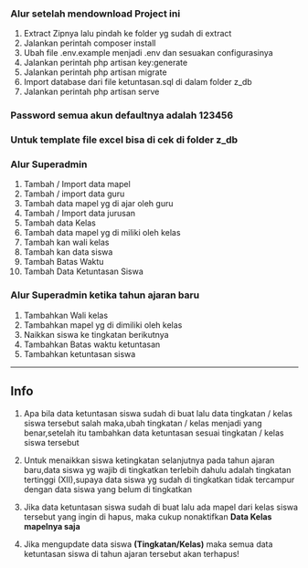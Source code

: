 ### Alur setelah mendownload Project ini
1. Extract Zipnya lalu pindah ke folder yg sudah di extract
2. Jalankan perintah composer install
3. Ubah file .env.example menjadi .env dan sesuakan configurasinya
4. Jalankan perintah php artisan key:generate
5. Jalankan perintah php artisan migrate
6. Import database dari file ketuntasan.sql di dalam folder z_db
7. Jalankan perintah php artisan serve

### Password semua akun defaultnya adalah 123456

### Untuk template file excel bisa di cek di folder z_db


### Alur Superadmin

1. Tambah / Import data mapel
1. Tambah / import data guru
1. Tambah data mapel yg di ajar oleh guru
1. Tambah / Import data jurusan
1. Tambah data Kelas
1. Tambah data mapel yg di miliki oleh kelas
1. Tambah kan wali kelas
1. Tambah kan data siswa
1. Tambah Batas Waktu
1. Tambah Data Ketuntasan Siswa

### Alur Superadmin ketika tahun ajaran baru
1. Tambahkan Wali kelas
1. Tambahkan mapel yg di dimiliki oleh kelas
1. Naikkan siswa ke tingkatan berikutnya
1. Tambahkan Batas waktu ketuntasan
1. Tambahkan ketuntasan siswa

<hr>

## Info
1. Apa bila data ketuntasan siswa sudah di buat lalu data tingkatan / kelas siswa tersebut salah maka,ubah tingkatan / kelas menjadi yang benar,setelah itu tambahkan data ketuntasan sesuai tingkatan / kelas siswa tersebut

2. Untuk menaikkan siswa ketingkatan selanjutnya pada tahun ajaran baru,data siswa yg wajib di tingkatkan terlebih dahulu adalah tingkatan tertinggi (XII),supaya data siswa yg sudah di tingkatkan tidak tercampur dengan data siswa yang belum di tingkatkan

3. Jika data ketuntasan siswa sudah di buat lalu ada mapel dari kelas siswa tersebut yang ingin di hapus, maka cukup nonaktifkan <b> Data Kelas mapelnya saja </b>

4. Jika mengupdate data siswa <b>(Tingkatan/Kelas)</b> maka semua data ketuntasan siswa di tahun ajaran tersebut akan terhapus!

